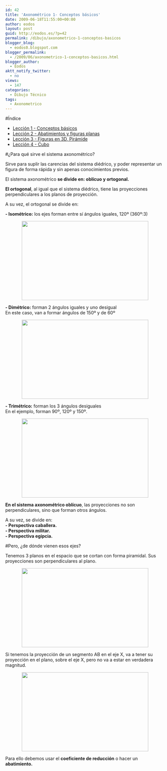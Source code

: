 ```yaml
---
id: 42
title: 'Axonométrico 1- Conceptos básicos'
date: 2009-06-18T11:55:00+00:00
author: eodos
layout: post
guid: http://eodos.es/?p=42
permalink: /dibujo/axonometrico-1-conceptos-basicos
blogger_blog:
  - eodos0.blogspot.com
blogger_permalink:
  - /2009/06/axonometrico-1-conceptos-basicos.html
blogger_author:
  - Eodos
aktt_notify_twitter:
  - no
views:
  - 147
categories:
  - Dibujo Técnico
tags:
  - Axonometrico
---
```

#Índice

* [Lección 1 - Conceptos básicos](/blog/dibujo/axonometrico-1-conceptos-basicos)
* [Lección 2 - Abatimientos y figuras planas](/blog/dibujo/axonometrico-2-abatimientos-y-figuras-planas)
* [Lección 3 - Figuras en 3D, Pirámide](/blog/dibujo/axonometrico-3-figuras-en-3d-piramide)
* [Lección 4 - Cubo](/blog/dibujo/axonometrico-4-cubo)

#¿Para qué sirve el sistema axonométrico?

Sirve para suplir las carencias del sistema diédrico, y poder representar un figura de forma rápida y sin apenas conocimientos previos.

El sistema axonométrico **se divide en: oblícuo y ortogonal.**

**El ortogonal**, al igual que el sistema diédrico, tiene las proyecciones perpendiculares a los planos de proyección.

A su vez, el ortogonal se divide en:

**- Isométrico:** los ejes forman entre sí ángulos iguales, 120º (360º:3)

<a onblur="try {parent.deselectBloggerImageGracefully();} catch(e) {}" href="https://i1.wp.com/3.bp.blogspot.com/_H4ctsPRjMs8/SjoSEuaQqmI/AAAAAAAAAEw/LiF5vBmpTQU/s1600-h/ISO.PNG" data-rel="lightbox-0" title=""><img style="display:block; margin:0px auto 10px; text-align:center;cursor:pointer; cursor:hand;width: 400px; height: 250px;" src="https://i0.wp.com/3.bp.blogspot.com/_H4ctsPRjMs8/SjoSEuaQqmI/AAAAAAAAAEw/LiF5vBmpTQU/s400/ISO.PNG" border="0" alt="" id="BLOGGER_PHOTO_ID_5348607379842837090" data-recalc-dims="1" /></a>

**- Dimétrico:** forman 2 ángulos iguales y uno desigual    
En este caso, van a formar ángulos de 150º y de 60º

<a onblur="try {parent.deselectBloggerImageGracefully();} catch(e) {}" href="https://i1.wp.com/4.bp.blogspot.com/_H4ctsPRjMs8/SjoSLord67I/AAAAAAAAAE4/cCeEmQ1Q-gE/s1600-h/dime.png" data-rel="lightbox-1" title=""><img style="display:block; margin:0px auto 10px; text-align:center;cursor:pointer; cursor:hand;width: 400px; height: 250px;" src="https://i1.wp.com/4.bp.blogspot.com/_H4ctsPRjMs8/SjoSLord67I/AAAAAAAAAE4/cCeEmQ1Q-gE/s400/dime.png" border="0" alt="" id="BLOGGER_PHOTO_ID_5348607498563480498" data-recalc-dims="1" /></a>

**- Trimétrico:** forman los 3 ángulos desiguales    
En el ejemplo, forman 90º, 120º y 150º.

<a onblur="try {parent.deselectBloggerImageGracefully();} catch(e) {}" href="https://i2.wp.com/4.bp.blogspot.com/_H4ctsPRjMs8/SjoSUCdf3TI/AAAAAAAAAFA/_Ipx2uhRHvg/s1600-h/trime.png" data-rel="lightbox-2" title=""><img style="display:block; margin:0px auto 10px; text-align:center;cursor:pointer; cursor:hand;width: 400px; height: 250px;" src="https://i0.wp.com/4.bp.blogspot.com/_H4ctsPRjMs8/SjoSUCdf3TI/AAAAAAAAAFA/_Ipx2uhRHvg/s400/trime.png" border="0" alt="" id="BLOGGER_PHOTO_ID_5348607642923162930" data-recalc-dims="1" /></a>

**En el sistema axonométrico oblícuo**, las proyecciones no son perpendiculares, sino que forman otros ángulos.

A su vez, se divide en:  
**- Perspectiva caballera.<br />- Perspectiva militar.<br />- Perspectiva egipcia.**

#Pero, ¿de dónde vienen esos ejes?

Tenemos 3 planos en el espacio que se cortan con forma piramidal. Sus proyecciones son perpendiculares al plano.

<a onblur="try {parent.deselectBloggerImageGracefully();} catch(e) {}" href="https://i1.wp.com/3.bp.blogspot.com/_H4ctsPRjMs8/SjoTnIVeikI/AAAAAAAAAFI/PLzlQroFI_w/s1600-h/1.png" data-rel="lightbox-3" title=""><img style="display:block; margin:0px auto 10px; text-align:center;cursor:pointer; cursor:hand;width: 400px; height: 250px;" src="https://i0.wp.com/3.bp.blogspot.com/_H4ctsPRjMs8/SjoTnIVeikI/AAAAAAAAAFI/PLzlQroFI_w/s400/1.png" border="0" alt="" id="BLOGGER_PHOTO_ID_5348609070429276738" data-recalc-dims="1" /></a>

Si tenemos la proyección de un segmento AB en el eje X, va a tener su proyección en el plano, sobre el eje X, pero no va a estar en verdadera magnitud.

<a onblur="try {parent.deselectBloggerImageGracefully();} catch(e) {}" href="https://i0.wp.com/4.bp.blogspot.com/_H4ctsPRjMs8/SjoUoo3FcKI/AAAAAAAAAFY/Pbo2q2d-UCk/s1600-h/2.png" data-rel="lightbox-4" title=""><img style="display:block; margin:0px auto 10px; text-align:center;cursor:pointer; cursor:hand;width: 400px; height: 250px;" src="https://i1.wp.com/4.bp.blogspot.com/_H4ctsPRjMs8/SjoUoo3FcKI/AAAAAAAAAFY/Pbo2q2d-UCk/s400/2.png" border="0" alt="" id="BLOGGER_PHOTO_ID_5348610195851669666" data-recalc-dims="1" /></a>

Para ello debemos usar el **coeficiente de reducción** o hacer un **abatimiento.**
